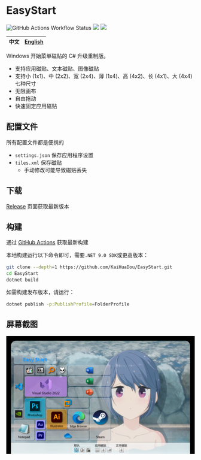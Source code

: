 ﻿# EasyStart

![GitHub Actions Workflow Status](https://img.shields.io/github/actions/workflow/status/kaihuadou/easystart/build.yml) ![](https://img.shields.io/github/license/kaihuadou/easystart) ![](https://img.shields.io/github/commit-activity/w/kaihuadou/easystart)

| 中文  | [English](./README.en.md) |
| :---: | :-----------------------: |

Windows 开始菜单磁贴的 C# 升级重制版。

- 支持应用磁贴、文本磁贴、图像磁贴
- 支持小 (1x1)、中 (2x2)、宽 (2x4)、薄 (1x4)、高 (4x2)、长 (4x1)、大 (4x4) 七种尺寸
- 无限画布
- 自由拖动
- 快速固定应用磁贴

## 配置文件

所有配置文件都是便携的

- `settings.json` 保存应用程序设置
- `tiles.xml` 保存磁贴
    - 手动修改可能导致磁贴丢失

## 下载

[Release](https://github.com/KaiHuaDou/EasyStart/releases/latest) 页面获取最新版本

## 构建

通过 [GitHub Actions](https://github.com/KaiHuaDou/EasyStart/actions) 获取最新构建

本地构建运行以下命令即可，需要`.NET 9.0 SDK`或更高版本：

```bash
git clone --depth=1 https://github.com/KaiHuaDou/EasyStart.git
cd EasyStart
dotnet build
```

如需构建发布版本，请运行：

```bash
dotnet publish -p:PublishProfile=FolderProfile
```

## 屏幕截图

![屏幕截图](./doc/Screenshot01.png)
